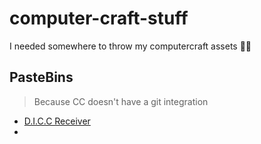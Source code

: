 # computer-craft-stuff
I needed somewhere to throw my computercraft assets 🤷‍♂️

## PasteBins
> Because CC doesn't have a git integration

- [D.I.C.C Receiver](https://pastebin.com/qba6m5Lp)
- []()

